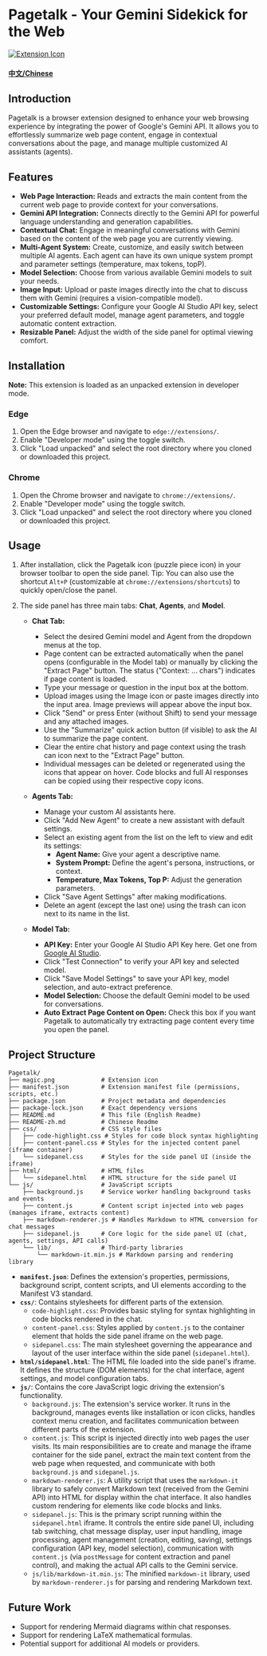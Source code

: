 # Pagetalk - Your Gemini Sidekick for the Web

[![Extension Icon](magic.png?raw=true "Pagetalk Icon")](https://github.com/your-repo/pagetalk) <!-- Replace with actual repo link if available -->

#### [中文/Chinese](README-zh.md)

## Introduction

Pagetalk is a browser extension designed to enhance your web browsing experience by integrating the power of Google's Gemini API. It allows you to effortlessly summarize web page content, engage in contextual conversations about the page, and manage multiple customized AI assistants (agents).

## Features

*   **Web Page Interaction:** Reads and extracts the main content from the current web page to provide context for your conversations.
*   **Gemini API Integration:** Connects directly to the Gemini API for powerful language understanding and generation capabilities.
*   **Contextual Chat:** Engage in meaningful conversations with Gemini based on the content of the web page you are currently viewing.
*   **Multi-Agent System:** Create, customize, and easily switch between multiple AI agents. Each agent can have its own unique system prompt and parameter settings (temperature, max tokens, topP).
*   **Model Selection:** Choose from various available Gemini models to suit your needs.
*   **Image Input:** Upload or paste images directly into the chat to discuss them with Gemini (requires a vision-compatible model).
*   **Customizable Settings:** Configure your Google AI Studio API key, select your preferred default model, manage agent parameters, and toggle automatic content extraction.
*   **Resizable Panel:** Adjust the width of the side panel for optimal viewing comfort.

## Installation

**Note:** This extension is loaded as an unpacked extension in developer mode.

### Edge

1.  Open the Edge browser and navigate to `edge://extensions/`.
2.  Enable "Developer mode" using the toggle switch.
3.  Click "Load unpacked" and select the root directory where you cloned or downloaded this project.

### Chrome

1.  Open the Chrome browser and navigate to `chrome://extensions/`.
2.  Enable "Developer mode" using the toggle switch.
3.  Click "Load unpacked" and select the root directory where you cloned or downloaded this project.

## Usage

1.  After installation, click the Pagetalk icon (puzzle piece icon) in your browser toolbar to open the side panel.
    Tip: You can also use the shortcut `Alt+P` (customizable at `chrome://extensions/shortcuts`) to quickly open/close the panel.
2.  The side panel has three main tabs: **Chat**, **Agents**, and **Model**.

    *   **Chat Tab:**
        *   Select the desired Gemini model and Agent from the dropdown menus at the top.
        *   Page content can be extracted automatically when the panel opens (configurable in the Model tab) or manually by clicking the "Extract Page" button. The status ("Context: ... chars") indicates if page content is loaded.
        *   Type your message or question in the input box at the bottom.
        *   Upload images using the Image icon or paste images directly into the input area. Image previews will appear above the input box.
        *   Click "Send" or press Enter (without Shift) to send your message and any attached images.
        *   Use the "Summarize" quick action button (if visible) to ask the AI to summarize the page content.
        *   Clear the entire chat history and page context using the trash can icon next to the "Extract Page" button.
        *   Individual messages can be deleted or regenerated using the icons that appear on hover. Code blocks and full AI responses can be copied using their respective copy icons.

    *   **Agents Tab:**
        *   Manage your custom AI assistants here.
        *   Click "Add New Agent" to create a new assistant with default settings.
        *   Select an existing agent from the list on the left to view and edit its settings:
            *   **Agent Name:** Give your agent a descriptive name.
            *   **System Prompt:** Define the agent's persona, instructions, or context.
            *   **Temperature, Max Tokens, Top P:** Adjust the generation parameters.
        *   Click "Save Agent Settings" after making modifications.
        *   Delete an agent (except the last one) using the trash can icon next to its name in the list.

    *   **Model Tab:**
        *   **API Key:** Enter your Google AI Studio API Key here. Get one from [Google AI Studio](https://aistudio.google.com/app/apikey).
        *   Click "Test Connection" to verify your API key and selected model.
        *   Click "Save Model Settings" to save your API key, model selection, and auto-extract preference.
        *   **Model Selection:** Choose the default Gemini model to be used for conversations.
        *   **Auto Extract Page Content on Open:** Check this box if you want Pagetalk to automatically try extracting page content every time you open the panel.

## Project Structure

```
Pagetalk/
├── magic.png             # Extension icon
├── manifest.json         # Extension manifest file (permissions, scripts, etc.)
├── package.json          # Project metadata and dependencies
├── package-lock.json     # Exact dependency versions
├── README.md             # This file (English Readme)
├── README-zh.md          # Chinese Readme
├── css/                  # CSS style files
│   ├── code-highlight.css # Styles for code block syntax highlighting
│   ├── content-panel.css # Styles for the injected content panel (iframe container)
│   └── sidepanel.css     # Styles for the side panel UI (inside the iframe)
├── html/                 # HTML files
│   └── sidepanel.html    # HTML structure for the side panel UI
└── js/                   # JavaScript scripts
    ├── background.js     # Service worker handling background tasks and events
    ├── content.js        # Content script injected into web pages (manages iframe, extracts content)
    ├── markdown-renderer.js # Handles Markdown to HTML conversion for chat messages
    ├── sidepanel.js      # Core logic for the side panel UI (chat, agents, settings, API calls)
    └── lib/              # Third-party libraries
        └── markdown-it.min.js # Markdown parsing and rendering library
```

*   **`manifest.json`**: Defines the extension's properties, permissions, background script, content scripts, and UI elements according to the Manifest V3 standard.
*   **`css/`**: Contains stylesheets for different parts of the extension.
    *   `code-highlight.css`: Provides basic styling for syntax highlighting in code blocks rendered in the chat.
    *   `content-panel.css`: Styles applied by `content.js` to the container element that holds the side panel iframe on the web page.
    *   `sidepanel.css`: The main stylesheet governing the appearance and layout of the user interface within the side panel (`sidepanel.html`).
*   **`html/sidepanel.html`**: The HTML file loaded into the side panel's iframe. It defines the structure (DOM elements) for the chat interface, agent settings, and model configuration tabs.
*   **`js/`**: Contains the core JavaScript logic driving the extension's functionality.
    *   `background.js`: The extension's service worker. It runs in the background, manages events like installation or icon clicks, handles context menu creation, and facilitates communication between different parts of the extension.
    *   `content.js`: This script is injected directly into web pages the user visits. Its main responsibilities are to create and manage the iframe container for the side panel, extract the main text content from the web page when requested, and communicate with both `background.js` and `sidepanel.js`.
    *   `markdown-renderer.js`: A utility script that uses the `markdown-it` library to safely convert Markdown text (received from the Gemini API) into HTML for display within the chat interface. It also handles custom rendering for elements like code blocks and links.
    *   `sidepanel.js`: This is the primary script running within the `sidepanel.html` iframe. It controls the entire side panel UI, including tab switching, chat message display, user input handling, image processing, agent management (creation, editing, saving), settings configuration (API key, model selection), communication with `content.js` (via `postMessage` for content extraction and panel control), and making the actual API calls to the Gemini service.
    *   `js/lib/markdown-it.min.js`: The minified `markdown-it` library, used by `markdown-renderer.js` for parsing and rendering Markdown text.

## Future Work

*   Support for rendering Mermaid diagrams within chat responses.
*   Support for rendering LaTeX mathematical formulas.
*   Potential support for additional AI models or providers.
